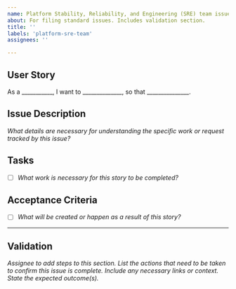 ```yaml
---
name: Platform Stability, Reliability, and Engineering (SRE) team issue template
about: For filing standard issues. Includes validation section.
title: ''
labels: 'platform-sre-team'
assignees: ''

---
```


## User Story
As a ___________, I want to ______________, so that _______________.

## Issue Description
_What details are necessary for understanding the specific work or request tracked by this issue?_

## Tasks
- [ ] _What work is necessary for this story to be completed?_

## Acceptance Criteria
- [ ] _What will be created or happen as a result of this story?_
---

## Validation
_Assignee to add steps to this section. List the actions that need to be taken to confirm this issue is complete. Include any necessary links or context. State the expected outcome(s)._
